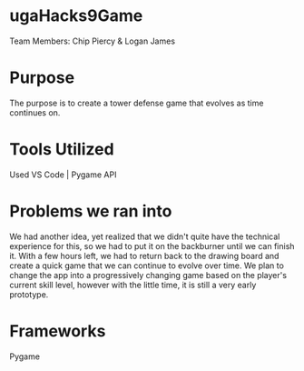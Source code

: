 # ugaHacks9Game
Team Members: Chip Piercy & Logan James

# Purpose
The purpose is to create a tower defense game that evolves as time continues on.

# Tools Utilized
Used VS Code | Pygame API

# Problems we ran into
We had another idea, yet realized that we didn't quite have the technical experience for this, so we had to put it on the backburner until we can finish it. With a few hours left, we had to return back to the drawing board and create a quick game that we can continue to evolve over time. We plan to change the app into a progressively changing game based on the player's current skill level, however with the little time, it is still a very early prototype.

# Frameworks
Pygame